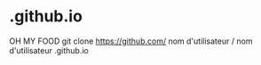 # .github.io
OH MY FOOD
 git clone https://github.com/ nom d'utilisateur / nom d'utilisateur .github.io
